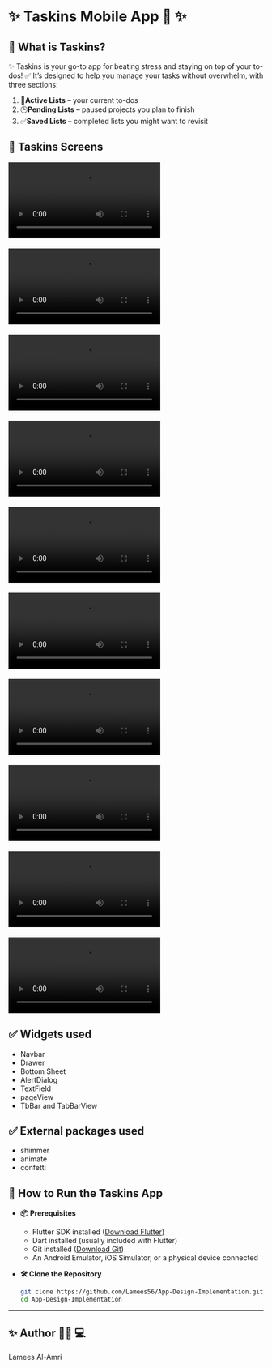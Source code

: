 #  ✨ **Taskins** Mobile App 📱  ✨


## 📝 What is Taskins?

✨ Taskins is your go-to app for beating stress and staying on top of your to-dos! ✅ It’s designed to help you manage your tasks without overwhelm, with three sections:
1. 📝**Active Lists** – your current to-dos  
2. 🕒**Pending Lists** – paused projects you plan to finish  
3. ✅**Saved Lists** – completed lists you might want to revisit  


## 🎥 Taskins Screens

<div style="display: flex; flex-wrap: wrap; gap: 20px;">

<video width="300" controls>
  <source src="taskins-screens/Navbar.mp4" type="video/mp4">
</video>

<video width="300" controls>
  <source src="taskins-screens/alertdialog.mp4" type="video/mp4">
</video>

<video width="300" controls>
  <source src="taskins-screens/animate.mp4" type="video/mp4">
</video>

<video width="300" controls>
  <source src="taskins-screens/bottomsheet.mp4" type="video/mp4">
</video>

<video width="300" controls>
  <source src="taskins-screens/confetti.mp4" type="video/mp4">
</video>

<video width="300" controls>
  <source src="taskins-screens/drawer.mp4" type="video/mp4">
</video>

<video width="300" controls>
  <source src="taskins-screens/loginSignUp.mp4" type="video/mp4">
</video>

<video width="300" controls>
  <source src="taskins-screens/pageView.mp4" type="video/mp4">
</video>

<video width="300" controls>
  <source src="taskins-screens/splashScreen.mp4" type="video/mp4">
</video>

<video width="300" controls>
  <source src="taskins-screens/tabs.mp4" type="video/mp4">
</video>

</div>




## ✅  Widgets used 

+ Navbar
+ Drawer
+ Bottom Sheet
+ AlertDialog
+ TextField
+ pageView
+ TbBar and TabBarView



## ✅ External packages used 

+ shimmer
+ animate
+ confetti 


## 🚀 How to Run the Taskins App

+ **📦 Prerequisites**  
  + Flutter SDK installed ([Download Flutter](https://docs.flutter.dev/get-started/install))  
  + Dart installed (usually included with Flutter)  
  + Git installed ([Download Git](https://git-scm.com/downloads))  
  + An Android Emulator, iOS Simulator, or a physical device connected  

+ **🛠️ Clone the Repository**  
  ```bash
  git clone https://github.com/Lamees56/App-Design-Implementation.git
  cd App-Design-Implementation


---

## ✨ Author 👩‍💻 💻

Lamees Al-Amri 

